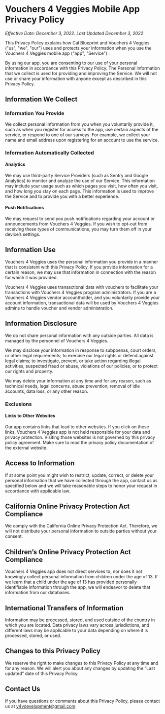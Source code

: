# Vouchers 4 Veggies Mobile App Privacy Policy

_Effective Date: December 3, 2022. Last Updated December 3, 2022_

This Privacy Policy explains how Cal Blueprint and Vouchers 4 Veggies ("us", "we", "our") uses and protects your information when you use the Vouchers 4 Veggies mobile app ("app", "Service") .

By using our app, you are consenting to our use of your personal information in accordance with this Privacy Policy. The Personal Information that we collect is used for providing and improving the Service. We will not use or share your information with anyone except as described in this Privacy Policy.

## Information We Collect

### **Information You Provide**

We collect personal information from you when you voluntarily provide it, such as when you register for access to the app, use certain aspects of the service, or respond to one of our surveys. For example, we collect your name and email address upon registering for an account to use the service.

### Information Automatically Collected

#### Analytics

We may use third-party Service Providers (such as Sentry and Google Analytics) to monitor and analyze the use of our Service. This information may include your usage such as which pages you visit, how often you visit, and how long you stay on each page. This information is used to improve the Service and to provide you with a better experience.

#### Push Notifications

We may request to send you push notifications regarding your account or announcements from Vouchers 4 Veggies. If you wish to opt-out from receiving these types of communications, you may turn them off in your device’s settings.

## Information Use

Vouchers 4 Veggies uses the personal information you provide in a manner that is consistent with this Privacy Policy. If you provide information for a certain reason, we may use that information in connection with the reason for which it was provided.

Vouchers 4 Veggies uses transactional data with vouchers to facilitate your transactions with Vouchers 4 Veggies program administrators. If you are a Vouchers 4 Veggies vendor accountholder, and you voluntarily provide your account information, transactional data will be used by Vouchers 4 Veggies admins to handle voucher and vendor administration.

## Information Disclosure

We do not share personal information with any outside parties. All data is managed by the personnel of Vouchers 4 Veggies.

We may disclose your information in response to subpoenas, court orders, or other legal requirements; to exercise our legal rights or defend against legal claims; to investigate, prevent, or take action regarding illegal activities, suspected fraud or abuse, violations of our policies; or to protect our rights and property.

We may delete your information at any time and for any reason, such as technical needs, legal concerns, abuse prevention, removal of idle accounts, data loss, or any other reason.

### Exclusions

#### Links to Other Websites

Our app contains links that lead to other websites. If you click on these links, Vouchers 4 Veggies app is not held responsible for your data and privacy protection. Visiting those websites is not governed by this privacy policy agreement. Make sure to read the privacy policy documentation of the external website.

## Access to Information

If at some point you might wish to restrict, update, correct, or delete your personal information that we have collected through the app, contact us as specified below and we will take reasonable steps to honor your request in accordance with applicable law.

## California Online Privacy Protection Act Compliance

We comply with the California Online Privacy Protection Act. Therefore, we will not distribute your personal information to outside parties without your consent.

## Children’s Online Privacy Protection Act Compliance

Vouchers 4 Veggies app does not direct services to, nor does it not knowingly collect personal information from children under the age of 13. If we learn that a child under the age of 13 has provided personally identifiable information through the app, we will endeavor to delete that information from our databases.

## International Transfers of Information

Information may be processed, stored, and used outside of the country in which you are located. Data privacy laws vary across jurisdictions, and different laws may be applicable to your data depending on where it is processed, stored, or used.

## Changes to this Privacy Policy

We reserve the right to make changes to this Privacy Policy at any time and for any reason. We will alert you about any changes by updating the “Last updated” date of this Privacy Policy.

## Contact Us

If you have questions or comments about this Privacy Policy, please contact us at v4vdevelopment@gmail.com

